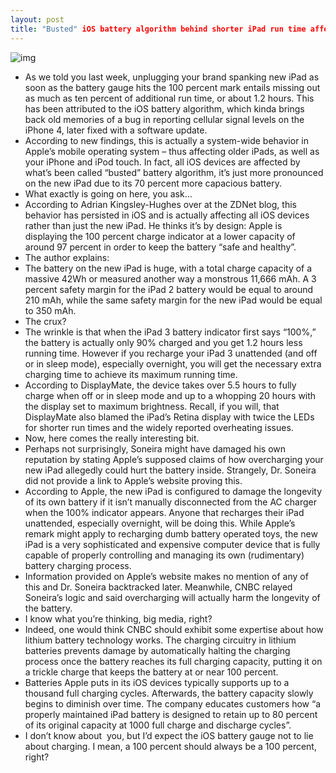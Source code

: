 ```yaml
---
layout: post
title: "Busted" iOS battery algorithm behind shorter iPad run time affects all iOS devices?
---
```

![img](http://media.idownloadblog.com/wp-content/uploads/2012/03/iOS-5-battery-icon-full.jpg)
* As we told you last week, unplugging your brand spanking new iPad as soon as the battery gauge hits the 100 percent mark entails missing out as much as ten percent of additional run time, or about 1.2 hours. This has been attributed to the iOS battery algorithm, which kinda brings back old memories of a bug in reporting cellular signal levels on the iPhone 4, later fixed with a software update.
* According to new findings, this is actually a system-wide behavior in Apple’s mobile operating system – thus affecting older iPads, as well as your iPhone and iPod touch. In fact, all iOS devices are affected by what’s been called “busted” battery algorithm, it’s just more pronounced on the new iPad due to its 70 percent more capacious battery.
* What exactly is going on here, you ask…
* According to Adrian Kingsley-Hughes over at the ZDNet blog, this behavior has persisted in iOS and is actually affecting all iOS devices rather than just the new iPad. He thinks it’s by design: Apple is displaying the 100 percent charge indicator at a lower capacity of around 97 percent in order to keep the battery “safe and healthy”.
* The author explains:
* The battery on the new iPad is huge, with a total charge capacity of a massive 42Wh or measured another way a monstrous 11,666 mAh. A 3 percent safety margin for the iPad 2 battery would be equal to around 210 mAh, while the same safety margin for the new iPad would be equal to 350 mAh.
* The crux?
* The wrinkle is that when the iPad 3 battery indicator first says “100%,” the battery is actually only 90% charged and you get 1.2 hours less running time. However if you recharge your iPad 3 unattended (and off or in sleep mode), especially overnight, you will get the necessary extra charging time to achieve its maximum running time.
* According to DisplayMate, the device takes over 5.5 hours to fully charge when off or in sleep mode and up to a whopping 20 hours with the display set to maximum brightness. Recall, if you will, that DisplayMate also blamed the iPad’s Retina display with twice the LEDs for shorter run times and the widely reported overheating issues.
* Now, here comes the really interesting bit.
* Perhaps not surprisingly, Soneira might have damaged his own reputation by stating Apple’s supposed claims of how overcharging your new iPad allegedly could hurt the battery inside. Strangely, Dr. Soneira did not provide a link to Apple’s website proving this.
* According to Apple, the new iPad is configured to damage the longevity of its own battery if it isn’t manually disconnected from the AC charger when the 100% indicator appears. Anyone that recharges their iPad unattended, especially overnight, will be doing this. While Apple’s remark might apply to recharging dumb battery operated toys, the new iPad is a very sophisticated and expensive computer device that is fully capable of properly controlling and managing its own (rudimentary) battery charging process.
* Information provided on Apple’s website makes no mention of any of this and Dr. Soneira backtracked later. Meanwhile, CNBC relayed Soneira’s logic and said overcharging will actually harm the longevity of the battery.
* I know what you’re thinking, big media, right?
* Indeed, one would think CNBC should exhibit some expertise about how lithium battery technology works. The charging circuitry in lithium batteries prevents damage by automatically halting the charging process once the battery reaches its full charging capacity, putting it on a trickle charge that keeps the battery at or near 100 percent.
* Batteries Apple puts in its iOS devices typically supports up to a thousand full charging cycles. Afterwards, the battery capacity slowly begins to diminish over time. The company educates customers how “a properly maintained iPad battery is designed to retain up to 80 percent of its original capacity at 1000 full charge and discharge cycles”.
* I don’t know about  you, but I’d expect the iOS battery gauge not to lie about charging. I mean, a 100 percent should always be a 100 percent, right?

